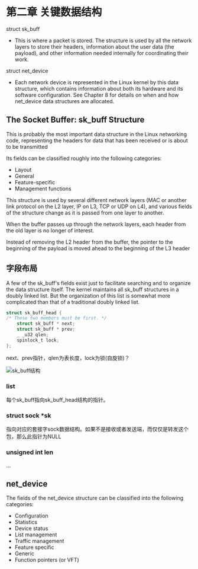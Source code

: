 # 第二章 关键数据结构

struct sk_buff

* This is where a packet is stored. The structure is used by all the network layers to store their headers, information about the user data (the payload), and other information needed internally for coordinating their work.

struct net_device

* Each network device is represented in the Linux kernel by this data structure, which contains information about both its hardware and its software configuration. See Chapter 8 for details on when and how net_device data structures are allocated.

## The Socket Buffer: sk_buff Structure

This is probably the most important data structure in the Linux networking code, representing the headers for data that has been received or is about to be transmitted

Its fields can be classified roughly into the following categories:

* Layout
* General
* Feature-specific
* Management functions

This structure is used by several different network layers (MAC or another link protocol on the L2 layer, IP on L3, TCP or UDP on L4), and various fields of the structure change as it is passed from one layer to another.

When the buffer passes up through the network layers, each header from the old layer is no longer of interest.

Instead of removing the L2 header from the buffer, the pointer to the beginning of the payload is moved ahead to the beginning of the L3 header

## 字段布局

A few of the sk_buff's fields exist just to facilitate searching and to organize the data structure itself. The kernel maintains all sk_buff structures in a doubly linked list. But the organization of this list is somewhat more complicated than that of a traditional doubly linked list.

```c
struct sk_buff_head {
/* These two members must be first. */
    struct sk_buff * next;
    struct sk_buff * prev;
    _ _u32 qlen;
    spinlock_t lock;
};
```
next、prev指针，qlen为表长度，lock为锁(自旋锁)？

![sk_buff结构](pics/sk_buff结构.png)

### list

每个sk_buff指向sk_buff_head结构的指针。

### struct sock *sk

指向对应的套接字sock数据结构。如果不是接收或者发送端，而仅仅是转发这个包，那么此指针为NULL

### unsigned int len


...

## net_device

The fields of the net_device structure can be classified into the following categories:

* Configuration
* Statistics
* Device status
* List management
* Traffic management
* Feature specific
* Generic
* Function pointers (or VFT)


